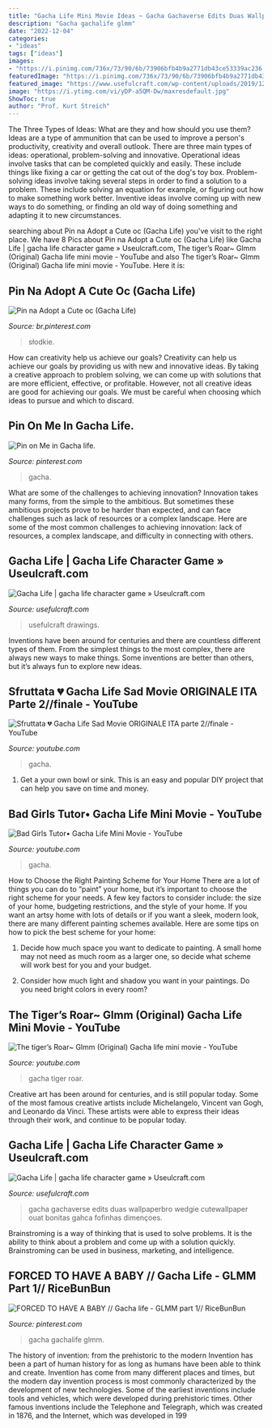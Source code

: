 ```yaml
---
title: "Gacha Life Mini Movie Ideas ~ Gacha Gachaverse Edits Duas Wallpaperbro Wedgie Cutewallpaper Ouat Bonitas Gahca Fofinhas Dimençoes"
description: "Gacha gachalife glmm"
date: "2022-12-04"
categories:
- "ideas"
tags: ["ideas"]
images:
- "https://i.pinimg.com/736x/73/90/6b/73906bfb4b9a2771db43ce53339ac236.jpg"
featuredImage: "https://i.pinimg.com/736x/73/90/6b/73906bfb4b9a2771db43ce53339ac236.jpg"
featured_image: "https://www.usefulcraft.com/wp-content/uploads/2019/12/gacha-life-22.jpg"
image: "https://i.ytimg.com/vi/yDP-a5QM-Dw/maxresdefault.jpg"
ShowToc: true
author: "Prof. Kurt Streich"
---
```



The Three Types of Ideas: What are they and how should you use them?
Ideas are a type of ammunition that can be used to improve a person's productivity, creativity and overall outlook. There are three main types of ideas: operational, problem-solving and innovative.
Operational ideas involve tasks that can be completed quickly and easily. These include things like fixing a car or getting the cat out of the dog's toy box. Problem-solving ideas involve taking several steps in order to find a solution to a problem. These include solving an equation for example, or figuring out how to make something work better. Inventive ideas involve coming up with new ways to do something, or finding an old way of doing something and adapting it to new circumstances.

	

		
searching about Pin na Adopt a Cute oc (Gacha Life) you've visit to the right place. We have 8 Pics about Pin na Adopt a Cute oc (Gacha Life) like Gacha Life | gacha life character game » Useulcraft.com, The tiger’s Roar~ Glmm (Original) Gacha life mini movie - YouTube and also The tiger’s Roar~ Glmm (Original) Gacha life mini movie - YouTube. Here it is:
		
    
## Pin Na Adopt A Cute Oc (Gacha Life)

<img loading=lazy src="https://i.pinimg.com/736x/73/90/6b/73906bfb4b9a2771db43ce53339ac236.jpg" onerror="this.onerror=null;this.src='https://tse3.mm.bing.net/th?id=OIP.E06RgGMz9oLJU2gACFm0cgHaHa&amp;pid=15.1';" alt="Pin na Adopt a Cute oc (Gacha Life)">

_Source: br.pinterest.com_

>słodkie. 

	

How can creativity help us achieve our goals?
Creativity can help us achieve our goals by providing us with new and innovative ideas. By taking a creative approach to problem solving, we can come up with solutions that are more efficient, effective, or profitable. However, not all creative ideas are good for achieving our goals. We must be careful when choosing which ideas to pursue and which to discard.

    
## Pin On Me In Gacha Life.

<img loading=lazy src="https://i.pinimg.com/736x/31/6c/d8/316cd8c0fac21a833a23e76d70e843ce.jpg" onerror="this.onerror=null;this.src='https://tse2.mm.bing.net/th?id=OIP.f83ZWA_ek7qgUhKyccvqJwHaEK&amp;pid=15.1';" alt="Pin on Me in Gacha life.">

_Source: pinterest.com_

>gacha. 

	

What are some of the challenges to achieving innovation?
Innovation takes many forms, from the simple to the ambitious. But sometimes these ambitious projects prove to be harder than expected, and can face challenges such as lack of resources or a complex landscape. Here are some of the most common challenges to achieving innovation: lack of resources, a complex landscape, and difficulty in connecting with others.

    
## Gacha Life | Gacha Life Character Game » Useulcraft.com

<img loading=lazy src="https://www.usefulcraft.com/wp-content/uploads/2019/12/gacha-life-14.jpg" onerror="this.onerror=null;this.src='https://tse4.mm.bing.net/th?id=OIP.oISteq_cVKnNhzJr7Za63gHaNK&amp;pid=15.1';" alt="Gacha Life | gacha life character game » Useulcraft.com">

_Source: usefulcraft.com_

>usefulcraft drawings. 

	

Inventions have been around for centuries and there are countless different types of them. From the simplest things to the most complex, there are always new ways to make things. Some inventions are better than others, but it’s always fun to explore new ideas.

    
## Sfruttata 💔 Gacha Life Sad Movie ORIGINALE ITA Parte 2//finale - YouTube

<img loading=lazy src="https://i.ytimg.com/vi/rMhmtVppNa0/maxresdefault.jpg" onerror="this.onerror=null;this.src='https://tse2.mm.bing.net/th?id=OIP.LFyhxgws2cUZepGjopfOBAHaEK&amp;pid=15.1';" alt="Sfruttata 💔 Gacha Life Sad Movie ORIGINALE ITA parte 2//finale - YouTube">

_Source: youtube.com_

>gacha. 

	

1. Get a your own bowl or sink. This is an easy and popular DIY project that can help you save on time and money.

    
## Bad Girls Tutor• Gacha Life Mini Movie - YouTube

<img loading=lazy src="https://i.ytimg.com/vi/reyOqFPYXwg/maxresdefault.jpg" onerror="this.onerror=null;this.src='https://tse4.mm.bing.net/th?id=OIP.453D2zNw6juIzYQhu4JVlgHaEK&amp;pid=15.1';" alt="Bad Girls Tutor• Gacha Life Mini Movie - YouTube">

_Source: youtube.com_

>gacha. 

	

How to Choose the Right Painting Scheme for Your Home
There are a lot of things you can do to “paint” your home, but it’s important to choose the right scheme for your needs. A few key factors to consider include: the size of your home, budgeting restrictions, and the style of your home. If you want an artsy home with lots of details or if you want a sleek, modern look, there are many different painting schemes available. Here are some tips on how to pick the best scheme for your home:
1. Decide how much space you want to dedicate to painting. A small home may not need as much room as a larger one, so decide what scheme will work best for you and your budget.

2. Consider how much light and shadow you want in your paintings. Do you need bright colors in every room?

    
## The Tiger’s Roar~ Glmm (Original) Gacha Life Mini Movie - YouTube

<img loading=lazy src="https://i.ytimg.com/vi/yDP-a5QM-Dw/maxresdefault.jpg" onerror="this.onerror=null;this.src='https://tse4.mm.bing.net/th?id=OIP.HPzJ9PyjAu_h6qtVrZPaKwHaEK&amp;pid=15.1';" alt="The tiger’s Roar~ Glmm (Original) Gacha life mini movie - YouTube">

_Source: youtube.com_

>gacha tiger roar. 

	

Creative art has been around for centuries, and is still popular today. Some of the most famous creative artists include Michelangelo, Vincent van Gogh, and Leonardo da Vinci. These artists were able to express their ideas through their work, and continue to be popular today.

    
## Gacha Life | Gacha Life Character Game » Useulcraft.com

<img loading=lazy src="https://www.usefulcraft.com/wp-content/uploads/2019/12/gacha-life-22.jpg" onerror="this.onerror=null;this.src='https://tse4.mm.bing.net/th?id=OIP.oLAVfAJm-RjDVYFMInPrIAHaFj&amp;pid=15.1';" alt="Gacha Life | gacha life character game » Useulcraft.com">

_Source: usefulcraft.com_

>gacha gachaverse edits duas wallpaperbro wedgie cutewallpaper ouat bonitas gahca fofinhas dimençoes. 

	

Brainstroming is a way of thinking that is used to solve problems. It is the ability to think about a problem and come up with a solution quickly. Brainstroming can be used in business, marketing, and intelligence.

    
## FORCED TO HAVE A BABY // Gacha Life - GLMM Part 1// RiceBunBun

<img loading=lazy src="https://i.pinimg.com/736x/a2/00/06/a200062b03e3619e5c46ed1b8754e726.jpg" onerror="this.onerror=null;this.src='https://tse4.mm.bing.net/th?id=OIP.hGORQ9ZjXovmCpD9zfIj1AHaFj&amp;pid=15.1';" alt="FORCED TO HAVE A BABY // Gacha life - GLMM part 1// RiceBunBun">

_Source: pinterest.com_

>gacha gachalife glmm. 

	

The history of invention: from the prehistoric to the modern
Invention has been a part of human history for as long as humans have been able to think and create. Invention has come from many different places and times, but the modern day invention process is most commonly characterized by the development of new technologies. Some of the earliest inventions include tools and vehicles, which were developed during prehistoric times. Other famous inventions include the Telephone and Telegraph, which was created in 1876, and the Internet, which was developed in 199
